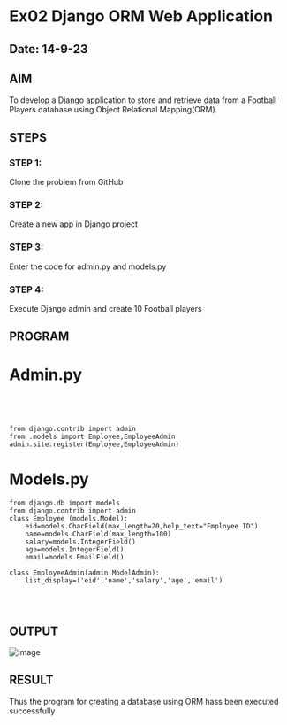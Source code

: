 # Ex02 Django ORM Web Application
## Date: 14-9-23

## AIM
To develop a Django application to store and retrieve data from a Football Players database using Object Relational Mapping(ORM).



##  STEPS

### STEP 1:
Clone the problem from GitHub

### STEP 2:
Create a new app in Django project

### STEP 3:
Enter the code for admin.py and models.py

### STEP 4:
Execute Django admin and create 10 Football players

## PROGRAM

# Admin.py
```




from django.contrib import admin
from .models import Employee,EmployeeAdmin
admin.site.register(Employee,EmployeeAdmin)
```
# Models.py
```
from django.db import models
from django.contrib import admin
class Employee (models.Model):
    eid=models.CharField(max_length=20,help_text="Employee ID")
    name=models.CharField(max_length=100)
    salary=models.IntegerField()
    age=models.IntegerField()
    email=models.EmailField()

class EmployeeAdmin(admin.ModelAdmin):
    list_display=('eid','name','salary','age','email')




```

## OUTPUT
![image](https://github.com/Nachiyarr/ORM/assets/113497340/39ed71fd-f208-4b0a-bd1a-16b4caf0dc49)




## RESULT
Thus the program for creating a database using ORM hass been executed successfully
